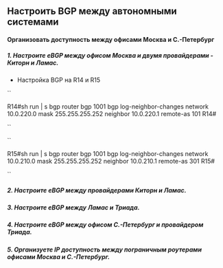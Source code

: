 ## Настроить BGP между автономными системами
#### Организовать доступность между офисами Москва и С.-Петербург

##### 1. Настроите eBGP между офисом Москва и двумя провайдерами - Киторн и Ламас.
- Настройка BGP на R14 и R15

``

R14#sh run  | s bgp
router bgp 1001
 bgp log-neighbor-changes
 network 10.0.220.0 mask 255.255.255.252
 neighbor 10.0.220.1 remote-as 101
R14#

``

``

R15#sh run | s bgp
router bgp 1001
 bgp log-neighbor-changes
 network 10.0.210.0 mask 255.255.255.252
 neighbor 10.0.210.1 remote-as 301
R15#

``

##### 2. Настроите eBGP между провайдерами Киторн и Ламас.
##### 3. Настроите eBGP между Ламас и Триада.
##### 4. Настроите eBGP между офисом С.-Петербург и провайдером Триада.
##### 5. Организуете IP доступность между пограничным роутерами офисами Москва и С.-Петербург.

